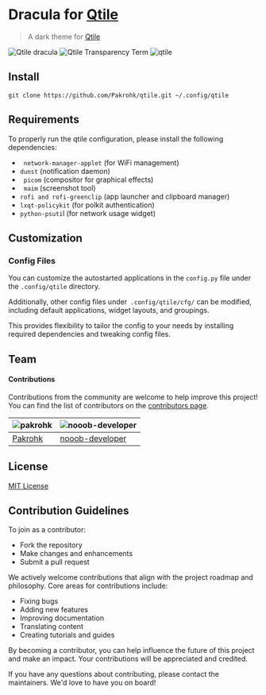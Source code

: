 # Dracula for [Qtile](https://qtile.org/)
 > A dark theme for  [Qtile](https://qtile.org/)
 
 ![Qtile dracula](https://github.com/dracula/qtile/assets/87908673/ac5630c5-554a-41e5-a2aa-03f807995693)
 ![Qtile Transparency Term ](https://github.com/dracula/qtile/assets/87908673/ab6f0401-2885-4f77-9604-5cf93b5b89ce)
 ![qtile](https://github.com/dracula/qtile/assets/87908673/535a71b1-4e13-4a64-9484-da8374a954a4)
 ## Install
 ```
 git clone https://github.com/Pakrohk/qtile.git ~/.config/qtile
 ```
 ## Requirements 
 To properly run the qtile configuration, please install the following dependencies:

   - ` network-manager-applet` (for WiFi management)
   - `dunst` (notification daemon)
   - ` picom` (compositor for graphical effects)
   - ` maim` (screenshot tool)
   - `rofi and rofi-greenclip` (app launcher and clipboard manager)
   - `lxqt-policykit` (for polkit authentication)
   - `python-psuti`l (for network usage widget)
   
## Customization

### Config Files
You can customize the autostarted applications in the ``config.py`` file under the ``.config/qtile`` directory.

Additionally, other config files under`` .config/qtile/cfg/`` can be modified, including default applications, widget layouts, and groupings.

This provides flexibility to tailor the config to your needs by installing required dependencies and tweaking config files.
## Team
#### Contributions

Contributions from the community are welcome to help improve this project!
You can find the list of contributors on the [contributors page](https://github.com/nooob-developer/qtile-dracula/graphs/contributors).

| ![pakrohk](https://github.com/Pakrohk.png?size=101)                 | ![nooob-developer](https://github.com/nooob-developer.png?size=100) |
| ------------------------------------------------------------------- | ------------------------------------------------------------------- |
| [Pakrohk](https://github.com/Pakrohk)                              | [nooob-developer](https://github.com/nooob-developer)              |

## License
[MIT License](https://github.com/qtile/qtile/blob/master/LICENSE)

## Contribution Guidelines
To join as a contributor:
- Fork the repository
- Make changes and enhancements
- Submit a pull request

We actively welcome contributions that align with the project roadmap and philosophy. Core areas for contributions include:

- Fixing bugs
- Adding new features
- Improving documentation
- Translating content
- Creating tutorials and guides

By becoming a contributor, you can help influence the future of this project and make an impact. Your contributions will be appreciated and credited.

If you have any questions about contributing, please contact the maintainers. We'd love to have you on board!
